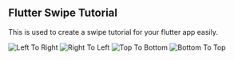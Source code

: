 ## Flutter Swipe Tutorial
This is used to create a swipe tutorial for your flutter app easily.

![Left To Right](assets/left_to_right.gif) ![Right To Left](assets/right_to_left.gif) 
![Top To Bottom](assets/top_to_bottom.gif) ![Bottom To Top](assets/bottom_to_top.gif)